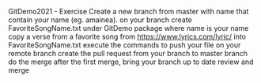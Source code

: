 GitDemo2021 - Exercise
Create a new branch from master with name that contain your name (eg. amainea).
on your branch create FavoriteSongName.txt under GitDemo package where name is your name
copy a verse from a favorite song from https://www.lyrics.com/lyric/ into FavoriteSongName.txt
execute the commands to push your file on your remote branch
create the pull request from your branch to master branch
do the merge
after the first merge, bring your branch up to date
review and merge
